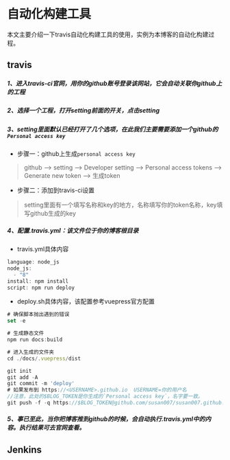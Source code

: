 # 自动化构建工具
本文主要介绍一下travis自动化构建工具的使用，实例为本博客的自动化构建过程。
## travis

##### 1、进入travis-ci官网，用你的github账号登录该网站，它会自动关联你github上的工程
##### 2、选择一个工程，打开setting前面的开关，点击setting
##### 3、setting里面默认已经打开了几个选项，在此我们主要需要添加一个github的`Personal access key`

* 步骤一：github上生成`personal access key`

> github --> setting 
--> Developer setting --> Personal access tokens 
--> Generate new token --> 生成token

* 步骤二：添加到travis-ci设置
> setting里面有一个填写名称和key的地方，名称填写你的token名称，key填写github生成的key

##### 4、配置.travis.yml：该文件位于你的博客根目录
* travis.yml具体内容
```js
language: node_js
node_js:
  - "8"
install: npm install
script: npm run deploy
```
* deploy.sh具体内容，该配置参考vuepress官方配置
```js
# 确保脚本抛出遇到的错误
set -e

# 生成静态文件
npm run docs:build

# 进入生成的文件夹
cd ./docs/.vuepress/dist

git init
git add -A
git commit -m 'deploy'
# 如果发布到 https://<USERNAME>.github.io  USERNAME=你的用户名
//注意，此处的$BLOG_TOKEN是你生成的`Personal access key`，名字要一致。
git push -f -q https://$BLOG_TOKEN@github.com/susan007/susan007.github.io.git master
```
##### 5、事已至此，当你把博客推到github的时候，会自动执行.travis.yml中的内容。执行结果可去官网查看。


## Jenkins

